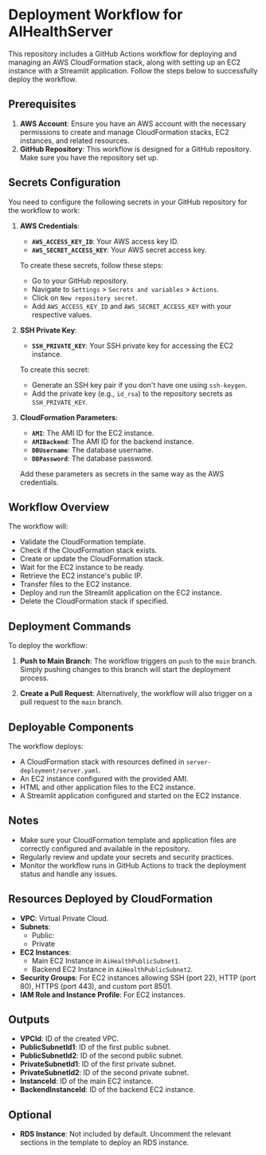# Deployment Workflow for AIHealthServer

This repository includes a GitHub Actions workflow for deploying and managing an AWS CloudFormation stack, along with setting up an EC2 instance with a Streamlit application. Follow the steps below to successfully deploy the workflow.

## Prerequisites

1. **AWS Account**: Ensure you have an AWS account with the necessary permissions to create and manage CloudFormation stacks, EC2 instances, and related resources.
2. **GitHub Repository**: This workflow is designed for a GitHub repository. Make sure you have the repository set up.

## Secrets Configuration

You need to configure the following secrets in your GitHub repository for the workflow to work:

1. **AWS Credentials**:
   - **`AWS_ACCESS_KEY_ID`**: Your AWS access key ID.
   - **`AWS_SECRET_ACCESS_KEY`**: Your AWS secret access key.

   To create these secrets, follow these steps:
   - Go to your GitHub repository.
   - Navigate to `Settings` > `Secrets and variables` > `Actions`.
   - Click on `New repository secret`.
   - Add `AWS_ACCESS_KEY_ID` and `AWS_SECRET_ACCESS_KEY` with your respective values.

2. **SSH Private Key**:
   - **`SSH_PRIVATE_KEY`**: Your SSH private key for accessing the EC2 instance.

   To create this secret:
   - Generate an SSH key pair if you don't have one using `ssh-keygen`.
   - Add the private key (e.g., `id_rsa`) to the repository secrets as `SSH_PRIVATE_KEY`.

3. **CloudFormation Parameters**:
   - **`AMI`**: The AMI ID for the EC2 instance.
   - **`AMIBackend`**: The AMI ID for the backend instance.
   - **`DBUsername`**: The database username.
   - **`DBPassword`**: The database password.

   Add these parameters as secrets in the same way as the AWS credentials.

## Workflow Overview

The workflow will:

- Validate the CloudFormation template.
- Check if the CloudFormation stack exists.
- Create or update the CloudFormation stack.
- Wait for the EC2 instance to be ready.
- Retrieve the EC2 instance's public IP.
- Transfer files to the EC2 instance.
- Deploy and run the Streamlit application on the EC2 instance.
- Delete the CloudFormation stack if specified.

## Deployment Commands

To deploy the workflow:

1. **Push to Main Branch**: The workflow triggers on `push` to the `main` branch. Simply pushing changes to this branch will start the deployment process.

2. **Create a Pull Request**: Alternatively, the workflow will also trigger on a pull request to the `main` branch.

## Deployable Components

The workflow deploys:

- A CloudFormation stack with resources defined in `server-deployment/server.yaml`.
- An EC2 instance configured with the provided AMI.
- HTML and other application files to the EC2 instance.
- A Streamlit application configured and started on the EC2 instance.

## Notes

- Make sure your CloudFormation template and application files are correctly configured and available in the repository.
- Regularly review and update your secrets and security practices.
- Monitor the workflow runs in GitHub Actions to track the deployment status and handle any issues.

## Resources Deployed by CloudFormation

- **VPC**: Virtual Private Cloud.
- **Subnets**:
  - Public:
  - Private
- **EC2 Instances**:
  - Main EC2 Instance in `AiHealthPublicSubnet1`.
  - Backend EC2 Instance in `AiHealthPublicSubnet2`.
- **Security Groups**: For EC2 instances allowing SSH (port 22), HTTP (port 80), HTTPS (port 443), and custom port 8501.
- **IAM Role and Instance Profile**: For EC2 instances.

## Outputs

- **VPCId**: ID of the created VPC.
- **PublicSubnetId1**: ID of the first public subnet.
- **PublicSubnetId2**: ID of the second public subnet.
- **PrivateSubnetId1**: ID of the first private subnet.
- **PrivateSubnetId2**: ID of the second private subnet.
- **InstanceId**: ID of the main EC2 instance.
- **BackendInstanceId**: ID of the backend EC2 instance.

## Optional

- **RDS Instance**: Not included by default. Uncomment the relevant sections in the template to deploy an RDS instance.


